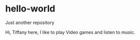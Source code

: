 # hello-world
Just another repository

Hi, Tiffany here, I like to play Video games and listen to music.
